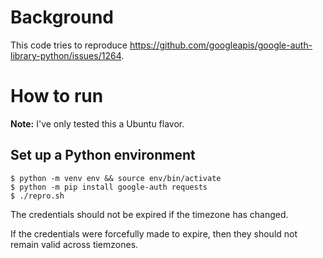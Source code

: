 # Background

This code tries to reproduce https://github.com/googleapis/google-auth-library-python/issues/1264.

# How to run

**Note:** I've only tested this a Ubuntu flavor.

## Set up a Python environment

```
$ python -m venv env && source env/bin/activate
$ python -m pip install google-auth requests
$ ./repro.sh
```
The credentials should not be expired if the timezone has changed.

If the credentials were forcefully made to expire, then they should not remain valid across tiemzones.
